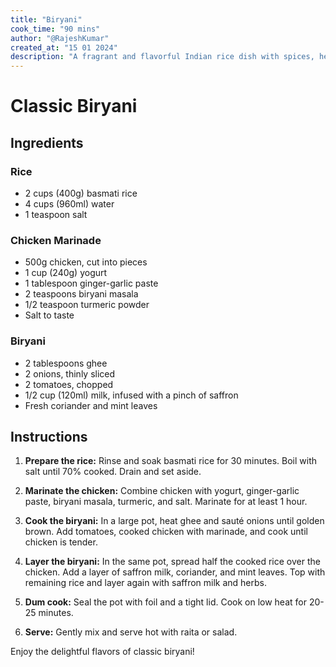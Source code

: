 ```yaml
---
title: "Biryani"
cook_time: "90 mins"
author: "@RajeshKumar"
created_at: "15 01 2024"
description: "A fragrant and flavorful Indian rice dish with spices, herbs, and chicken or vegetables, perfect for festive occasions."
---
```


# Classic Biryani

## Ingredients

### Rice

-   2 cups (400g) basmati rice
-   4 cups (960ml) water
-   1 teaspoon salt

### Chicken Marinade

-   500g chicken, cut into pieces
-   1 cup (240g) yogurt
-   1 tablespoon ginger-garlic paste
-   2 teaspoons biryani masala
-   1/2 teaspoon turmeric powder
-   Salt to taste

### Biryani

-   2 tablespoons ghee
-   2 onions, thinly sliced
-   2 tomatoes, chopped
-   1/2 cup (120ml) milk, infused with a pinch of saffron
-   Fresh coriander and mint leaves

## Instructions

1. **Prepare the rice:** Rinse and soak basmati rice for 30 minutes. Boil with salt until 70% cooked. Drain and set aside.

2. **Marinate the chicken:** Combine chicken with yogurt, ginger-garlic paste, biryani masala, turmeric, and salt. Marinate for at least 1 hour.

3. **Cook the biryani:** In a large pot, heat ghee and sauté onions until golden brown. Add tomatoes, cooked chicken with marinade, and cook until chicken is tender.

4. **Layer the biryani:** In the same pot, spread half the cooked rice over the chicken. Add a layer of saffron milk, coriander, and mint leaves. Top with remaining rice and layer again with saffron milk and herbs.

5. **Dum cook:** Seal the pot with foil and a tight lid. Cook on low heat for 20-25 minutes.

6. **Serve:** Gently mix and serve hot with raita or salad.

Enjoy the delightful flavors of classic biryani!
